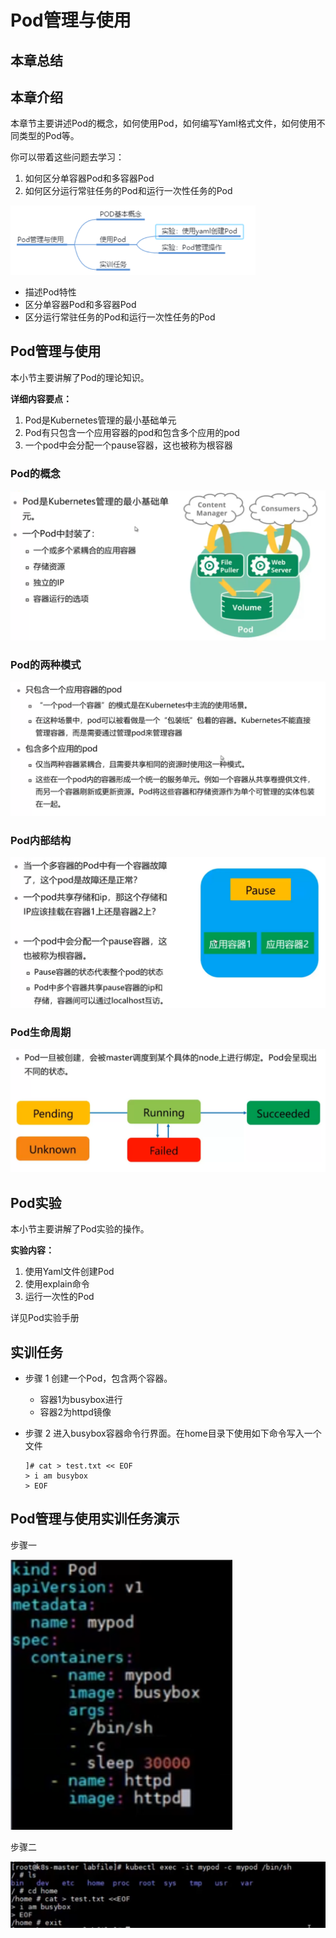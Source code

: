 # Pod管理与使用

## 本章总结

## 本章介绍

本章节主要讲述Pod的概念，如何使用Pod，如何编写Yaml格式文件，如何使用不同类型的Pod等。

你可以带着这些问题去学习：

1. 如何区分单容器Pod和多容器Pod
2. 如何区分运行常驻任务的Pod和运行一次性任务的Pod

<img src="./Pod管理与使用.assets/image-20201005190534611.png" alt="image-20201005190534611" style="zoom:60%;" />

- 描述Pod特性
- 区分单容器Pod和多容器Pod
- 区分运行常驻任务的Pod和运行一次性任务的Pod

## Pod管理与使用

本小节主要讲解了Pod的理论知识。

**详细内容要点：**

1. Pod是Kubernetes管理的最小基础单元
2. Pod有只包含一个应用容器的pod和包含多个应用的pod
3.  一个pod中会分配一个pause容器，这也被称为根容器

### Pod的概念

![image-20201005221226502](./Pod管理与使用.assets/image-20201005221226502.png)

###  Pod的两种模式

![image-20201005222456267](./Pod管理与使用.assets/image-20201005222456267.png)

### Pod内部结构

![image-20201005225624667](./Pod管理与使用.assets/image-20201005225624667.png)

### Pod生命周期

![image-20201005225733326](./Pod管理与使用.assets/image-20201005225733326.png)

##  Pod实验

本小节主要讲解了Pod实验的操作。

**实验内容：**

1. 使用Yaml文件创建Pod	
2. 使用explain命令
3. 运行一次性的Pod

详见Pod实验手册

## 实训任务

- 步骤 1    创建一个Pod，包含两个容器。

  - 容器1为busybox进行
  - 容器2为httpd镜像

- 步骤 2    进入busybox容器命令行界面。在home目录下使用如下命令写入一个文件

  ```shell
  ]# cat > test.txt << EOF
  > i am busybox
  > EOF
  ```

## Pod管理与使用实训任务演示

步骤一

![image-20201006200129082](./Pod管理与使用.assets/image-20201006200129082-1601985694368.png)

步骤二

![image-20201006200414580](./Pod管理与使用.assets/image-20201006200414580.png)